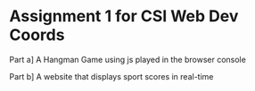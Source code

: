 # Assignment 1 for CSI Web Dev Coords

Part a] A Hangman Game using js played in the browser console 


Part b] A website that displays sport scores in real-time


